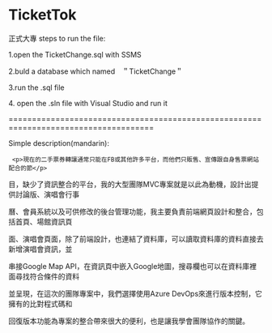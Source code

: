 # TicketTok
正式大專
steps to run the file:
<p>1.open the TicketChange.sql with SSMS</p>
<p>2.buld a database which named　＂TicketChange＂</p>
<p>3.run the .sql file</p>
<p>4. open the .sln file with Visual Studio and run it</p>
=====================================================================================
<p>Simple description(mandarin):</p>

     <p>現在的二手票券轉讓通常只能在FB或其他許多平台，而他們只販售、宣傳跟自身售票網站配合的節</p>

目，缺少了資訊整合的平台，我的大型團隊MVC專案就是以此為動機，設計出提供討論版、演唱會行事

曆、會員系統以及可供修改的後台管理功能，我主要負責前端網頁設計和整合，包括首頁、場館資訊頁

面、演唱會頁面，除了前端設計，也連結了資料庫，可以讀取資料庫的資料直接去新增演唱會資訊，並

串接Google Map API，在資訊頁中嵌入Google地圖，搜尋欄也可以在資料庫裡面尋找符合條件的資料

並呈現，在這次的團隊專案中，我們選擇使用Azure DevOps來進行版本控制，它擁有的比對程式碼和

回復版本功能為專案的整合帶來很大的便利，也是讓我學會團隊協作的關鍵。
